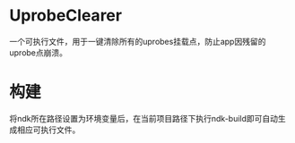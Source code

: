# UprobeClearer
一个可执行文件，用于一键清除所有的uprobes挂载点，防止app因残留的uprobe点崩溃。


# 构建
将ndk所在路径设置为环境变量后，在当前项目路径下执行ndk-build即可自动生成相应可执行文件。